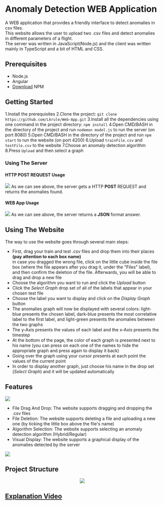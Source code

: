 # Anomaly Detection WEB Application
A WEB application that provides a friendly interface to detect anomalies in csv files.</br>
This website allows the user to upload two .csv files and detect anomalies in different parameters of a flight.</br>
The server was written in JavaScript(Node.js) and the client was written mainly in TypeScript and a bit of HTML and CSS.

## Prerequisites
* Node.js
* Angular
* [Download](https://phoenixnap.com/kb/install-node-js-npm-on-windows) NPM

## Getting Started
1.Install the prerequisites
2.Clone the project: ```git clone https://github.com/Lkrule/Web-App.git```
3.Install all the dependencies using one command in the project directory: ```npm install```
4.Open CMD/BASH in the directory of the project and run ```nodemon model.js``` to run the server (on port 8080)
5.Open CMD/BASH in the directory of the project and run ```npm start``` to run the website (on port 4200)
6.Upload ```trainFile.csv``` and ```testFile.csv``` to the website
7.Choose an anomaly detection algorithm
8.Press ```Upload``` and then select a graph

### Using The Server
#### HTTP POST REQUEST Usage
<img src = "https://user-images.githubusercontent.com/58342591/120107586-3b44f080-c16a-11eb-8501-b52af86f4d72.jpg">
As we can see above, the server gets a HTTP <b>POST</b> REQUEST and returns the anomalies found.

#### WEB App Usage
<img src = "https://user-images.githubusercontent.com/58342591/120107463-c671b680-c169-11eb-9d32-042047e2b496.jpg">
As we can see above, the server returns a <b>JSON</b> format answer.</br>

## Using The Website
The way to use the website goes through several main steps:
* First, drag your train and test .csv files and drop them into their places <b>(pay attention to each box name)</b></br>
in case you dragged the wrong file, click on the little cube inside the file box (where the file appears after you drag it, under the "Files" label), and then confirm the deletion of the file. Afterwards, you will be able to drag and drop a new file</br>
* Choose the algorithm you want to run and click the *Upload* button
* Click the *Select Graph* drop set of all of the labels that appear in your chosen test file
* Choose the label you want to display and click on the *Display Graph* button
* The anomalies graph will now be displayed with several colors: light-blue presents the chosen label, dark-blue presents the most correlative label to the first label, and light-green presents the anomalies between the two graphs
* The y-Axis presents the values of each label and the x-Axis presents the timestep
* At the bottom of the page, the color of each graph is presented next to his name
  (you can press on each one of the names to hide the appropriate graph and press again to display it back)
* Going over the graph using your cursor presents at each point the values of the current point
* In order to display another graph, just choose his name in the drop set (*Select Graph*) and it will be updated automatically

## Features

<img src = "https://user-images.githubusercontent.com/58342591/120105725-e356bb80-c162-11eb-89a0-402c20e21781.jpg"></br>
* File Drag And Drop: The website supports dragging and dropping the .csv files 
* File Deletion: The website supports deleting a file and uploading a new one (by ticking the little box above the file's name)
* Algorithm Selection: The website supports selecting an anomaly detection algorithm (Hybrid/Regular)
* Visual Display: The website supports a graphical display of the anomalies detected by the server 
<img src = "https://user-images.githubusercontent.com/58342591/120114187-a3093480-c186-11eb-8a49-7e20920e6e8d.jpg">

## Project Structure
<p align="center">
<img src = "https://user-images.githubusercontent.com/58342591/120107993-e0ac9400-c16b-11eb-81b6-c0367177ba3e.jpg">
</p>

## [Explanation Video](https://www.youtube.com/watch?v=KzkUP05Zyzk)
